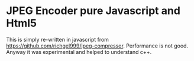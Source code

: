 # JPEG Encoder pure Javascript and Html5

This is simply re-written in javascript from https://github.com/richgel999/jpeg-compressor. Performance is not good. Anyway it was experimental and helped to understand c++.

